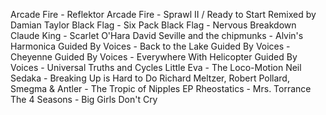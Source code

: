 Arcade Fire - Reflektor
Arcade Fire - Sprawl II / Ready to Start Remixed by Damian Taylor
Black Flag - Six Pack
Black Flag - Nervous Breakdown
Claude King - Scarlet O'Hara
David Seville and the chipmunks - Alvin's Harmonica
Guided By Voices - Back to the Lake
Guided By Voices - Cheyenne
Guided By Voices - Everywhere With Helicopter
Guided By Voices - Universal Truths and Cycles
Little Eva - The Loco-Motion
Neil Sedaka - Breaking Up is Hard to Do
Richard Meltzer, Robert Pollard, Smegma & Antler - The Tropic of Nipples EP
Rheostatics - Mrs. Torrance
The 4 Seasons - Big Girls Don't Cry